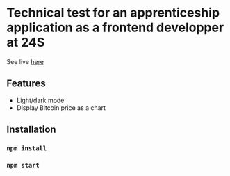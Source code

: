 # Technical test for an apprenticeship application as a frontend developper at 24S

See live [here](https://technical-homework.netlify.app/)

## Features

- Light/dark mode
- Display Bitcoin price as a chart

## Installation

### `npm install`

### `npm start`
